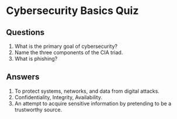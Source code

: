 # Cybersecurity Basics Quiz

## Questions

1. What is the primary goal of cybersecurity?
2. Name the three components of the CIA triad.
3. What is phishing?

## Answers

1. To protect systems, networks, and data from digital attacks.
2. Confidentiality, Integrity, Availability.
3. An attempt to acquire sensitive information by pretending to be a trustworthy source.
